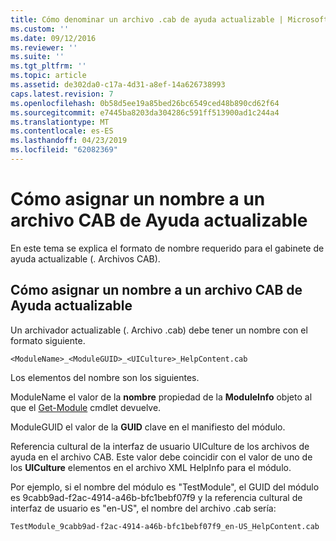 ```yaml
---
title: Cómo denominar un archivo .cab de ayuda actualizable | Microsoft Docs
ms.custom: ''
ms.date: 09/12/2016
ms.reviewer: ''
ms.suite: ''
ms.tgt_pltfrm: ''
ms.topic: article
ms.assetid: de302da0-c17a-4d31-a8ef-14a626738993
caps.latest.revision: 7
ms.openlocfilehash: 0b58d5ee19a85bed26bc6549ced48b890cd62f64
ms.sourcegitcommit: e7445ba8203da304286c591ff513900ad1c244a4
ms.translationtype: MT
ms.contentlocale: es-ES
ms.lasthandoff: 04/23/2019
ms.locfileid: "62082369"
---
```

# <a name="how-to-name-an-updatable-help-cab-file"></a>Cómo asignar un nombre a un archivo CAB de Ayuda actualizable

En este tema se explica el formato de nombre requerido para el gabinete de ayuda actualizable (. Archivos CAB).

## <a name="how-to-name-an-updatable-help-cab-file"></a>Cómo asignar un nombre a un archivo CAB de Ayuda actualizable

Un archivador actualizable (. Archivo .cab) debe tener un nombre con el formato siguiente.

`<ModuleName>_<ModuleGUID>_<UICulture>_HelpContent.cab`

Los elementos del nombre son los siguientes.

ModuleName el valor de la **nombre** propiedad de la **ModuleInfo** objeto al que el [Get-Module](/powershell/module/Microsoft.PowerShell.Core/Get-Module) cmdlet devuelve.

ModuleGUID el valor de la **GUID** clave en el manifiesto del módulo.

Referencia cultural de la interfaz de usuario UICulture de los archivos de ayuda en el archivo CAB. Este valor debe coincidir con el valor de uno de los **UICulture** elementos en el archivo XML HelpInfo para el módulo.

Por ejemplo, si el nombre del módulo es "TestModule", el GUID del módulo es 9cabb9ad-f2ac-4914-a46b-bfc1bebf07f9 y la referencia cultural de interfaz de usuario es "en-US", el nombre del archivo .cab sería:

`TestModule_9cabb9ad-f2ac-4914-a46b-bfc1bebf07f9_en-US_HelpContent.cab`